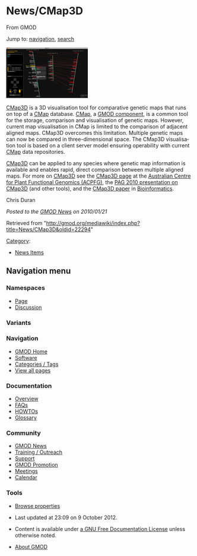 <div id="mw-page-base" class="noprint">

</div>

<div id="mw-head-base" class="noprint">

</div>

<div id="content" class="mw-body" role="main">

<span id="top"></span>

<div id="mw-js-message" style="display:none;">

</div>



# <span dir="auto">News/CMap3D</span>

<div id="bodyContent">

<div id="siteSub">

From GMOD

</div>

<div id="contentSub">

</div>

<div id="jump-to-nav" class="mw-jump">

Jump to: [navigation](#mw-navigation), [search](#p-search)

</div>

<div id="mw-content-text" class="mw-content-ltr" lang="en" dir="ltr">

<div class="floatright">

[<img
src="../../mediawiki/images/thumb/a/a6/CMap3DScreenshot.png/220px-CMap3DScreenshot.png"
srcset="../../mediawiki/images/thumb/a/a6/CMap3DScreenshot.png/330px-CMap3DScreenshot.png 1.5x, ../../mediawiki/images/thumb/a/a6/CMap3DScreenshot.png/440px-CMap3DScreenshot.png 2x"
width="220" height="137" alt="CMap3D" />](../CMap3D "CMap3D")

</div>

<a href="http://acpfg.imb.uq.edu.au/cmap3d.php" class="external text"
rel="nofollow">CMap3D</a> is a 3D visualisation tool for comparative
genetic maps that runs on top of a [CMap](../CMap.1 "CMap") database.
[CMap](../CMap.1 "CMap"), a [GMOD
component](../GMOD_Components "GMOD Components"), is a common tool for
the storage, comparison and visualisation of genetic maps. However,
current map visualisation in CMap is limited to the comparison of
adjacent aligned maps. CMap3D overcomes this limitation. Multiple
genetic maps can now be compared in three-dimensional space. The CMap3D
visualisation tool is based on a client server model ensuring
operability with current [CMap](../CMap.1 "CMap") data repositories.

[CMap3D](../CMap3D "CMap3D") can be applied to any species where genetic
map information is available and enables rapid, direct comparison
between multiple aligned maps. For more on [CMap3D](../CMap3D "CMap3D")
see the
<a href="http://acpfg.imb.uq.edu.au/cmap3d.php" class="external text"
rel="nofollow">CMap3D page</a> at the
<a href="http://acpfg.imb.uq.edu.au/" class="external text"
rel="nofollow">Australian Centre for Plant Functional Genomics
(ACPFG)</a>, the [PAG 2010 presentation on
CMap3D](../File:PAG2010CMap3D.pdf "File:PAG2010CMap3D.pdf") (and other
tools), and the <a
href="http://bioinformatics.oxfordjournals.org/cgi/content/abstract/26/2/273"
class="external text" rel="nofollow">CMap3D paper</a> in
<a href="http://bioinformatics.oxfordjournals.org/"
class="external text" rel="nofollow">Bioinformatics</a>.

Chris Duran

  

<div class="newsfooter">

*Posted to the [GMOD News](../GMOD_News "GMOD News") on 2010/01/21*

</div>

</div>

<div class="printfooter">

Retrieved from
"<http://gmod.org/mediawiki/index.php?title=News/CMap3D&oldid=22294>"

</div>

<div id="catlinks" class="catlinks">

<div id="mw-normal-catlinks" class="mw-normal-catlinks">

[Category](../Special:Categories "Special:Categories"):

- [News Items](../Category:News_Items "Category:News Items")

</div>

</div>

<div class="visualClear">

</div>

</div>

</div>

<div id="mw-navigation">

## Navigation menu

<div id="mw-head">



<div id="left-navigation">

<div id="p-namespaces" class="vectorTabs" role="navigation"
aria-labelledby="p-namespaces-label">

### Namespaces

- <span id="ca-nstab-main"><a href="CMap3D" accesskey="c"
  title="View the content page [c]">Page</a></span>
- <span id="ca-talk"><a
  href="http://gmod.org/mediawiki/index.php?title=Talk:News/CMap3D&amp;action=edit&amp;redlink=1"
  accesskey="t"
  title="Discussion about the content page [t]">Discussion</a></span>

</div>

<div id="p-variants" class="vectorMenu emptyPortlet" role="navigation"
aria-labelledby="p-variants-label">

### 

### Variants[](#)

<div class="menu">

</div>

</div>

</div>

<div id="right-navigation">





</div>



</div>

</div>

</div>

<div id="mw-panel">

<div id="p-logo" role="banner">

<a href="../Main_Page"
style="background-image: url(../../images/GMOD-cogs.png);"
title="Visit the main page"></a>

</div>

<div id="p-Navigation" class="portal" role="navigation"
aria-labelledby="p-Navigation-label">

### Navigation

<div class="body">

- <span id="n-GMOD-Home">[GMOD Home](../Main_Page)</span>
- <span id="n-Software">[Software](../GMOD_Components)</span>
- <span id="n-Categories-.2F-Tags">[Categories /
  Tags](../Categories)</span>
- <span id="n-View-all-pages">[View all
  pages](../Special:AllPages)</span>

</div>

</div>

<div id="p-Documentation" class="portal" role="navigation"
aria-labelledby="p-Documentation-label">

### Documentation

<div class="body">

- <span id="n-Overview">[Overview](../Overview)</span>
- <span id="n-FAQs">[FAQs](../Category:FAQ)</span>
- <span id="n-HOWTOs">[HOWTOs](../Category:HOWTO)</span>
- <span id="n-Glossary">[Glossary](../Glossary)</span>

</div>

</div>

<div id="p-Community" class="portal" role="navigation"
aria-labelledby="p-Community-label">

### Community

<div class="body">

- <span id="n-GMOD-News">[GMOD News](../GMOD_News)</span>
- <span id="n-Training-.2F-Outreach">[Training /
  Outreach](../Training_and_Outreach)</span>
- <span id="n-Support">[Support](../Support)</span>
- <span id="n-GMOD-Promotion">[GMOD Promotion](../GMOD_Promotion)</span>
- <span id="n-Meetings">[Meetings](../Meetings)</span>
- <span id="n-Calendar">[Calendar](../Calendar)</span>

</div>

</div>

<div id="p-tb" class="portal" role="navigation"
aria-labelledby="p-tb-label">

### Tools

<div class="body">


- <span id="t-smwbrowselink"><a href="../Special:Browse/News-2FCMap3D" rel="smw-browse">Browse
  properties</a></span>


</div>

</div>

</div>

</div>

<div id="footer" role="contentinfo">

- <span id="footer-info-lastmod">Last updated at 23:09 on 9 October
  2012.</span>
<!-- - <span id="footer-info-viewcount">7,222 page views.</span> -->
- <span id="footer-info-copyright">Content is available under
  <a href="http://www.gnu.org/licenses/fdl-1.3.html" class="external"
  rel="nofollow">a GNU Free Documentation License</a> unless otherwise
  noted.</span>

<!-- -->

- <span id="footer-places-about">[About
  GMOD](../GMOD:About "GMOD:About")</span>

<!-- -->






</div>

